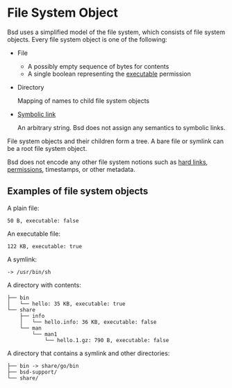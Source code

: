 # File System Object

Bsd uses a simplified model of the file system, which consists of file system objects.
Every file system object is one of the following:

 - File

   - A possibly empty sequence of bytes for contents
   - A single boolean representing the [executable](https://en.m.wikipedia.org/wiki/File-system_permissions#Permissions) permission

 - Directory

   Mapping of names to child file system objects

 - [Symbolic link](https://en.m.wikipedia.org/wiki/Symbolic_link)

   An arbitrary string.
   Bsd does not assign any semantics to symbolic links.

File system objects and their children form a tree.
A bare file or symlink can be a root file system object.

Bsd does not encode any other file system notions such as [hard links](https://en.m.wikipedia.org/wiki/Hard_link), [permissions](https://en.m.wikipedia.org/wiki/File-system_permissions), timestamps, or other metadata.

## Examples of file system objects

A plain file:

```
50 B, executable: false
```

An executable file:

```
122 KB, executable: true
```

A symlink:

```
-> /usr/bin/sh
```

A directory with contents:

```
├── bin
│   └── hello: 35 KB, executable: true
└── share
    ├── info
    │   └── hello.info: 36 KB, executable: false
    └── man
        └── man1
            └── hello.1.gz: 790 B, executable: false
```

A directory that contains a symlink and other directories:

```
├── bin -> share/go/bin
├── bsd-support/
└── share/
```
